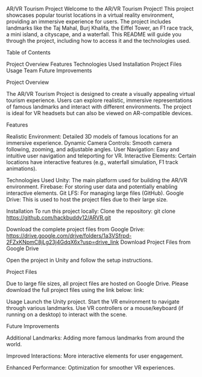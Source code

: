 AR/VR Tourism Project
Welcome to the AR/VR Tourism Project! This project showcases popular tourist locations in a virtual reality environment, providing an immersive experience for users. The project includes landmarks like the Taj Mahal, Burj Khalifa, the Eiffel Tower, an F1 race track, a mini island, a cityscape, and a waterfall. This README will guide you through the project, including how to access it and the technologies used.

Table of Contents

Project Overview
Features
Technologies Used
Installation
Project Files
Usage
Team
Future Improvements


Project Overview

The AR/VR Tourism Project is designed to create a visually appealing virtual tourism experience. Users can explore realistic, immersive representations of famous landmarks and interact with different environments. The project is ideal for VR headsets but can also be viewed on AR-compatible devices.

Features

Realistic Environment: Detailed 3D models of famous locations for an immersive experience.
Dynamic Camera Controls: Smooth camera following, zooming, and adjustable angles.
User Navigation: Easy and intuitive user navigation  and teleporting for VR.
Interactive Elements: Certain locations have interactive features (e.g., waterfall simulation, F1 track animations).

Technologies Used
Unity: The main platform used for building the AR/VR environment.
Firebase: For storing user data and potentially enabling interactive elements.
Git LFS: For managing large files (GitHub).
Google Drive: This is used to host the project files due to their large size.

Installation
To run this project locally:
Clone the repository:
git clone https://github.com/hackbuddy12/ARVR.git

Download the complete project files from Google Drive:
https://drive.google.com/drive/folders/1a3VSfrpd-2FZxKNpmC8jLg23j4GdqX6x?usp=drive_link
Download Project Files from Google Drive

Open the project in Unity and follow the setup instructions.

Project Files

Due to large file sizes, all project files are hosted on Google Drive. Please download the full project files using the link below:
link:

Usage
Launch the Unity project.
Start the VR environment to navigate through various landmarks.
Use VR controllers or a mouse/keyboard (if running on a desktop) to interact with the scene.

Future Improvements

Additional Landmarks: Adding more famous landmarks from around the world.

Improved Interactions: More interactive elements for user engagement.

Enhanced Performance: Optimization for smoother VR experiences.

